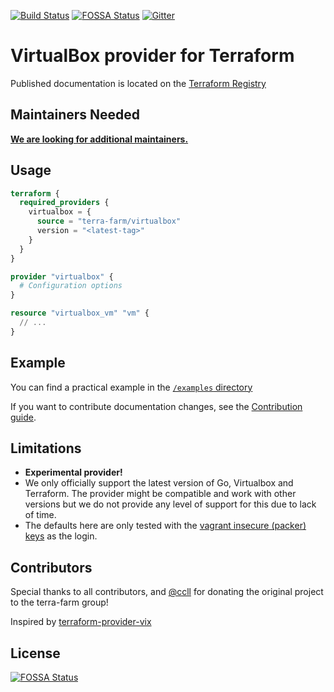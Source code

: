 [![Build Status](https://github.com/terra-farm/terraform-provider-virtualbox/workflows/CI/badge.svg)](https://github.com/terra-farm/terraform-provider-virtualbox/actions?query=branch%3Amaster)
[![FOSSA Status](https://app.fossa.io/api/projects/git%2Bgithub.com%2Fterra-farm%2Fterraform-provider-virtualbox.svg?type=shield)](https://app.fossa.io/projects/git%2Bgithub.com%2Fterra-farm%2Fterraform-provider-virtualbox?ref=badge_shield)
[![Gitter](https://badges.gitter.im/terra-farm/terraform-provider-virtualbox.svg)](https://gitter.im/terra-farm/terraform-provider-virtualbox?utm_source=badge&utm_medium=badge&utm_campaign=pr-badge)

# VirtualBox provider for Terraform

Published documentation is located on the [Terraform Registry](https://registry.terraform.io/providers/terra-farm/virtualbox/latest/docs)

## Maintainers Needed

[__We are looking for additional maintainers.__](https://github.com/terra-farm/terraform-provider-virtualbox/discussions/117)

## Usage

```tf
terraform {
  required_providers {
    virtualbox = {
      source = "terra-farm/virtualbox"
      version = "<latest-tag>"
    }
  }
}

provider "virtualbox" {
  # Configuration options
}

resource "virtualbox_vm" "vm" {
  // ...
}
```

## Example

You can find a practical example in the [`/examples` directory](/examples)

If you want to contribute documentation changes, see the [Contribution guide](CONTRIBUTING.md).

## Limitations

- __Experimental provider!__
- We only officially support the latest version of Go, Virtualbox and Terraform. The provider might be compatible and work with other versions
  but we do not provide any level of support for this due to lack of time.
- The defaults here are only tested with the [vagrant insecure (packer) keys](https://github.com/hashicorp/vagrant/tree/master/keys) as the login.

## Contributors

Special thanks to all contributors, and [@ccll](https://github.com/ccll) for donating the original project to the terra-farm group!

Inspired by [terraform-provider-vix](https://github.com/hooklift/terraform-provider-vix)

## License
[![FOSSA Status](https://app.fossa.io/api/projects/git%2Bgithub.com%2Fterra-farm%2Fterraform-provider-virtualbox.svg?type=large)](https://app.fossa.io/projects/git%2Bgithub.com%2Fterra-farm%2Fterraform-provider-virtualbox?ref=badge_large)
